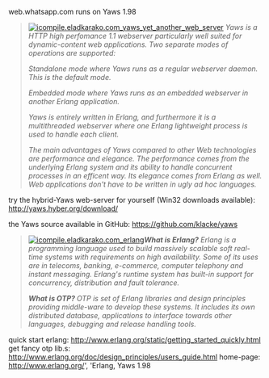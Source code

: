 web.whatsapp.com runs on Yaws 1.98



<blockquote><a href="https://icompile.eladkarako.com/_uploads/2015/04/icompile.eladkarako.com_yaws_yet_another_web_server.gif"><img src="https://icompile.eladkarako.com/_uploads/2015/04/icompile.eladkarako.com_yaws_yet_another_web_server.gif" alt="icompile.eladkarako.com_yaws_yet_another_web_server" rem-width="800" rem-height="60" class="aligncenter size-full wp-image-2981" /></a>
<em>Yaws is a HTTP high perfomance 1.1 webserver particularly well suited for dynamic-content web applications. Two separate modes of operations are supported:

Standalone mode where Yaws runs as a regular webserver daemon. This is the default mode.

Embedded mode where Yaws runs as an embedded webserver in another Erlang application.

Yaws is entirely written in Erlang, and furthermore it is a multithreaded webserver where one Erlang lightweight process is used to handle each client.

The main advantages of Yaws compared to other Web technologies are performance and elegance. The performance comes from the underlying Erlang system and its ability to handle concurrent processes in an efficent way. Its elegance comes from Erlang as well. Web applications don't have to be written in ugly ad hoc languages.</em></blockquote>



<!--more-->

try the hybrid-Yaws web-server for yourself (Win32 downloads available):
<a href="http://yaws.hyber.org/download/" target="_blank">http://yaws.hyber.org/download/</a>

the Yaws source available in GitHub:
<a href="https://github.com/klacke/yaws" target="_blank">https://github.com/klacke/yaws</a>




<blockquote><a href="https://icompile.eladkarako.com/_uploads/2015/04/icompile.eladkarako.com_erlang.png"><img src="https://icompile.eladkarako.com/_uploads/2015/04/icompile.eladkarako.com_erlang.png" alt="icompile.eladkarako.com_erlang" rem-width="139" rem-height="118" class="alignright size-full wp-image-2980" /></a><em><strong>What is Erlang?</strong>
Erlang is a programming language used to build massively scalable soft real-time systems with requirements on high availability. Some of its uses are in telecoms, banking, e-commerce, computer telephony and instant messaging. Erlang's runtime system has built-in support for concurrency, distribution and fault tolerance.

<strong>What is OTP?
</strong>OTP is set of Erlang libraries and design principles providing middle-ware to develop these systems. It includes its own distributed database, applications to interface towards other languages, debugging and release handling tools.</em></blockquote>



quick start erlang: <a href="http://www.erlang.org/static/getting_started_quickly.html" target="_blank">http://www.erlang.org/static/getting_started_quickly.html</a>
get fancy otp lib.s: <a href="http://www.erlang.org/doc/design_principles/users_guide.html" target="_blank">http://www.erlang.org/doc/design_principles/users_guide.html</a>
home-page: <a href="http://www.erlang.org/" target="_blank">http://www.erlang.org/</a>', 'Erlang, Yaws 1.98